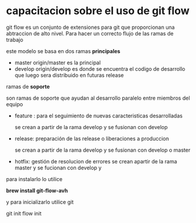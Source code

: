 # capacitacion sobre el uso de git flow

git flow es un conjunto de extensiones para git que proporcionan una abtraccion de alto nivel. Para hacer un correcto flujo de las ramas de trabajo

este modelo se basa en dos ramas **principales**
- master origin/master es la principal
- develop origin/develop es donde se encuentra el codigo de desarrollo que luego sera distribuido en  futuras release

ramas de **soporte**

son ramas de soporte que ayudan al desarrollo paralelo entre miembros del equipo

- feature : para el seguimiento de nuevas caracteristicas desarrolladas

    se crean a partir de la rama develop y se fusionan con develop 

- release:  preparación de las release o liberaciones a produccion

    se crean a partir de la rama develop y se fusionan con develop o master

- hotfix: gestión de resolucion de errores
    se crean apartir de la rama master y se fucionan con develop y 

para instalarlo lo utilice 

**brew install git-flow-avh**

y para inicializarlo utilice
git

git init flow init